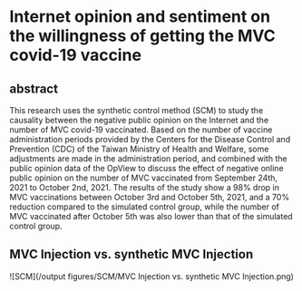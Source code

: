 # Internet opinion and sentiment on the willingness of getting the MVC covid-19 vaccine

## abstract
This research uses the synthetic control method (SCM) to study the causality between the negative public opinion on the Internet and the  number of MVC covid-19 vaccinated. Based on the number of vaccine administration periods provided by the Centers for the Disease Control and Prevention (CDC) of the Taiwan Ministry of Health and Welfare, some adjustments are made in the administration period, and combined with the public opinion data of the OpView to discuss the effect of negative online public opinion on the number of MVC vaccinated from September 24th, 2021 to October 2nd, 2021. The results of the study show a 98% drop in MVC vaccinations between October 3rd and October 5th, 2021, and a 70% reduction compared to the simulated control group, while the number of MVC vaccinated after October 5th was also lower than that of the simulated control group.

## MVC Injection vs. synthetic MVC Injection
![SCM](/output figures/SCM/MVC Injection vs. synthetic MVC Injection.png)
